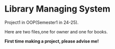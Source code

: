 # Library Managing System
Project1 in OOP(Semester1 in 24-25).

Here are two files,one for owner and one for books.

**First time making a project, please advise me!**
